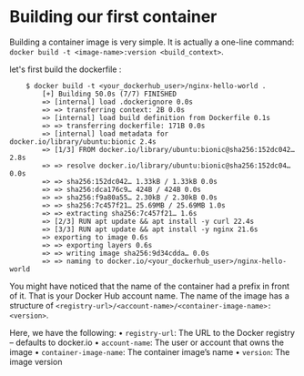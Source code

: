 # Building our first container

Building a container image is very simple. It is actually a one-line command: `docker build -t <image-name>:version <build_context>`.

let's first build the dockerfile :
```shell
    $ docker build -t <your_dockerhub_user>/nginx-hello-world .
        [+] Building 50.0s (7/7) FINISHED
        => [internal] load .dockerignore 0.0s
        => => transferring context: 2B 0.0s
        => [internal] load build definition from Dockerfile 0.1s
        => => transferring dockerfile: 171B 0.0s
        => [internal] load metadata for docker.io/library/ubuntu:bionic 2.4s
        => [1/3] FROM docker.io/library/ubuntu:bionic@sha256:152dc042… 2.8s
        => => resolve docker.io/library/ubuntu:bionic@sha256:152dc04… 0.0s
        => => sha256:152dc042… 1.33kB / 1.33kB 0.0s
        => => sha256:dca176c9… 424B / 424B 0.0s
        => => sha256:f9a80a55… 2.30kB / 2.30kB 0.0s
        => => sha256:7c457f21… 25.69MB / 25.69MB 1.0s
        => => extracting sha256:7c457f21… 1.6s
        => [2/3] RUN apt update && apt install -y curl 22.4s
        => [3/3] RUN apt update && apt install -y nginx 21.6s
        => exporting to image 0.6s
        => => exporting layers 0.6s
        => => writing image sha256:9d34cdda… 0.0s
        => => naming to docker.io/<your_dockerhub_user>/nginx-hello-world
```
You might have noticed that the name of the container had a prefix in front of it. That is your Docker Hub account name. The name of the image has a structure of `<registry-url>/<account-name>/<container-image-name>:<version>`.

Here, we have the following:
• `registry-url`: The URL to the Docker registry – defaults to docker.io
• `account-name`: The user or account that owns the image
• `container-image-name`: The container image’s name
• `version`: The image version